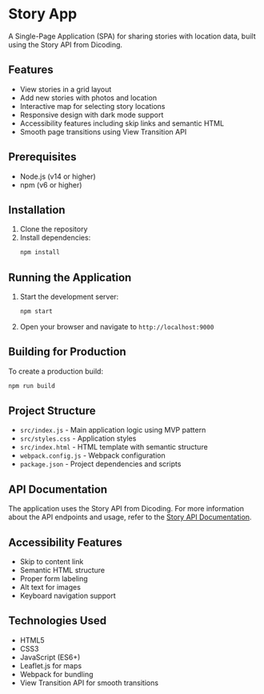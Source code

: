 # Story App

A Single-Page Application (SPA) for sharing stories with location data, built using the Story API from Dicoding.

## Features

- View stories in a grid layout
- Add new stories with photos and location
- Interactive map for selecting story locations
- Responsive design with dark mode support
- Accessibility features including skip links and semantic HTML
- Smooth page transitions using View Transition API

## Prerequisites

- Node.js (v14 or higher)
- npm (v6 or higher)

## Installation

1. Clone the repository
2. Install dependencies:
   ```bash
   npm install
   ```

## Running the Application

1. Start the development server:
   ```bash
   npm start
   ```
2. Open your browser and navigate to `http://localhost:9000`

## Building for Production

To create a production build:
```bash
npm run build
```

## Project Structure

- `src/index.js` - Main application logic using MVP pattern
- `src/styles.css` - Application styles
- `src/index.html` - HTML template with semantic structure
- `webpack.config.js` - Webpack configuration
- `package.json` - Project dependencies and scripts

## API Documentation

The application uses the Story API from Dicoding. For more information about the API endpoints and usage, refer to the [Story API Documentation](https://story-api.dicoding.dev/v1).

## Accessibility Features

- Skip to content link
- Semantic HTML structure
- Proper form labeling
- Alt text for images
- Keyboard navigation support

## Technologies Used

- HTML5
- CSS3
- JavaScript (ES6+)
- Leaflet.js for maps
- Webpack for bundling
- View Transition API for smooth transitions 